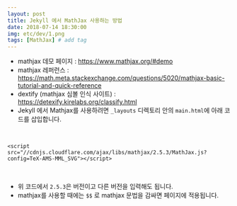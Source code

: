 ```yaml
---
layout: post
title: Jekyll 에서 MathJax 사용하는 방법
date: 2018-07-14 18:30:00
img: etc/dev/1.png
tags: [MathJax] # add tag
---
```


- mathjax 데모 페이지 : https://www.mathjax.org/#demo
- mathjax 레퍼런스 : https://math.meta.stackexchange.com/questions/5020/mathjax-basic-tutorial-and-quick-reference
- dextify (mathjax 심볼 인식 사이트) : https://detexify.kirelabs.org/classify.html
- Jekyll 에서 Mathjax를 사용하려면 `_layouts` 디렉토리 안의 `main.html`에 아래 코드를 삽입합니다.

<br>

```
<script src="//cdnjs.cloudflare.com/ajax/libs/mathjax/2.5.3/MathJax.js?config=TeX-AMS-MML_SVG"></script>
```

<br>

- 위 코드에서 `2.5.3`은 버전이고 다른 버전을 입력해도 됩니다.
- mathjax를 사용할 때에는 `$$` 로 mathjax 문법을 감싸면 페이지에 적용됩니다.